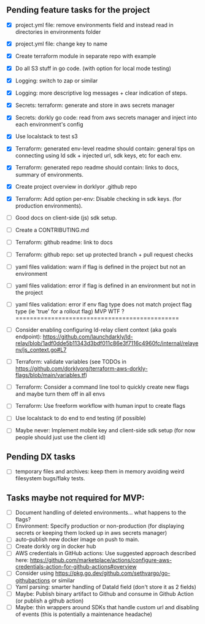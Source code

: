 ## Pending feature tasks for the project
- [x] project.yml file: remove environments field and instead read in directories in environments folder
- [x] project.yml file: change key to name
- [x] Create terraform module in separate repo with example
- [x] Do all S3 stuff in go code. (with option for local mode testing)
- [x] Logging: switch to zap or similar
- [x] Logging: more descriptive log messages + clear indication of steps.
- [x] Secrets: terraform: generate and store in aws secrets manager
- [x] Secrets: dorkly go code: read from aws secrets manager and inject into each environment's config
- [x] Use localstack to test s3
- [x] Terraform: generated env-level readme should contain: general tips on connecting using ld sdk + injected url, sdk keys, etc for each env.
- [x] Terraform: generated repo readme should contain: links to docs, summary of environments.
- [x] Create project overview in dorklyor .github repo
- [x] Terraform: Add option per-env: Disable checking in sdk keys. (for production environments).
- [ ] Good docs on client-side (js) sdk setup.
- [ ] Create a CONTRIBUTING.md
- [ ] Terraform: github readme: link to docs
- [ ] Terraform: github repo: set up protected branch + pull request checks
- [ ] yaml files validation: warn if flag is defined in the project but not an environment
- [ ] yaml files validation: error if flag is defined in an environment but not in the project
- [ ] yaml files validation: error if env flag type does not match project flag type (ie 'true' for a rollout flag)
  MVP WTF ? ==============================================
- [ ] Consider enabling configuring ld-relay client context (aka goals endpoint): https://github.com/launchdarkly/ld-relay/blob/1adf0dde5b11343d3bdf011c86e3f7116c4960fc/internal/relayenv/js_context.go#L7
- [ ] Terraform: validate variables (see TODOs in https://github.com/dorklyorg/terraform-aws-dorkly-flags/blob/main/variables.tf)
- [ ] Terraform: Consider a command line tool to quickly create new flags and maybe turn them off in all envs
- [ ] Terraform: Use freeform workflow with human input to create flags
- [ ] Use localstack to do end to end testing (if possible)
- [ ] Maybe never: Implement mobile key and client-side sdk setup (for now people should just use the client id)


## Pending DX tasks
- [ ] temporary files and archives: keep them in memory avoiding weird filesystem bugs/flaky tests.

## Tasks maybe not required for MVP:
- [ ] Document handling of deleted environments... what happens to the flags?
- [ ] Environment: Specify production or non-production (for displaying secrets or keeping them locked up in aws secrets manager)
- [ ] auto-publish new docker image on push to main.
- [ ] Create dorkly org in docker hub
- [ ] AWS credentials in GitHub actions: Use suggested approach described here: https://github.com/marketplace/actions/configure-aws-credentials-action-for-github-actions#overview
- [ ] Consider using https://pkg.go.dev/github.com/sethvargo/go-githubactions or similar
- [ ] Yaml parsing: smarter handling of DataId field (don't store it as 2 fields)
- [ ] Maybe: Publish binary artifact to Github and consume in Github Action (or publish a github action)
- [ ] Maybe: thin wrappers around SDKs that handle custom url and disabling of events (this is potentially a maintenance headache)
